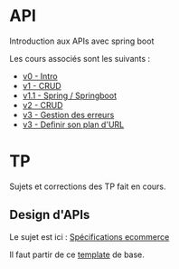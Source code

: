 # API
Introduction aux APIs avec spring boot

Les cours associés sont les suivants :
* [v0 - Intro](https://docs.google.com/presentation/d/1oH9psRC1xsX6eR8eef99m-Px0O6Lj5wIDChRYRLONAM/edit?usp=sharing)
* [v1 - CRUD](https://docs.google.com/presentation/d/1MChhv2P9YQJPdzYmhlLH1V8F4-taaRSEW_gHS88Gtf8/edit?usp=sharing)
* [v1.1 - Spring / Springboot](https://docs.google.com/presentation/d/1rx1aQwBqPnrxrNhpO4-wlPpx5Lhkb64COVwtqFKLe28/edit?usp=sharing)
* [v2 - CRUD](https://docs.google.com/presentation/d/1PN0lKreHxmhFqBYsikxdH4GdG58gaCthpJ7VUVBpFWE/edit?usp=sharing)
* [v3 - Gestion des erreurs](https://docs.google.com/presentation/d/1NrYRQ4NzQiLip8oYAiSZqDaT2GAfsHwSRtBN4NVp52Y/edit?usp=sharing)
* [v3 - Definir son plan d'URL](https://docs.google.com/presentation/d/1czfoc5Emr0WiH4mEh80IVIO6OAvCcfOuwOCkC8CZCE8/edit?usp=sharing)

# TP
Sujets et corrections des TP fait en cours.

## Design d'APIs
Le sujet est ici : [Spécifications ecommerce](https://docs.google.com/document/d/1Lel-FB2eydreYdisYS2qiz8EgX6IeI2HfSqsSe2grB0/edit?usp=sharing)

Il faut partir de ce [template](https://drive.google.com/open?id=1nCCHGMRBZ2eYwBHWysG0i-BCfWH6vD00) de base.
